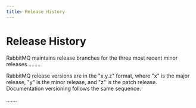 ```yaml
---
title: Release History
---
```

<!--
Copyright (c) 2007-2023 VMware, Inc. or its affiliates.

All rights reserved. This program and the accompanying materials
are made available under the terms of the under the Apache License,
Version 2.0 (the "License”); you may not use this file except in compliance
with the License. You may obtain a copy of the License at

https://www.apache.org/licenses/LICENSE-2.0

Unless required by applicable law or agreed to in writing, software
distributed under the License is distributed on an "AS IS" BASIS,
WITHOUT WARRANTIES OR CONDITIONS OF ANY KIND, either express or implied.
See the License for the specific language governing permissions and
limitations under the License.
-->

# Release History

RabbitMQ maintains release branches for the three most recent minor releases.........

RabbitMQ release versions are in the "x.y.z" format, where "x" is the major release, "y" is the minor release, and "z" is the patch release. Documentation versioning follows the same sequence. 

.......

